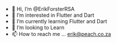 - 👋 Hi, I’m @ErikForsterRSA
- 👀 I’m interested in Flutter and Dart
- 🌱 I’m currently learning Flutter and Dart
- 💞️ I’m looking to Learn
- 📫 How to reach me ... erik@peach.co.za

<!---
ErikForsterRSA/ErikForsterRSA is a ✨ special ✨ repository because its `README.md` (this file) appears on your GitHub profile.
You can click the Preview link to take a look at your changes.
--->

